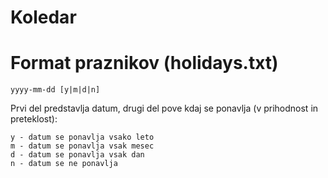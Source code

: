 # Koledar

# Format praznikov (holidays.txt)
```
yyyy-mm-dd [y|m|d|n]
```

Prvi del predstavlja datum, drugi del pove kdaj se ponavlja (v prihodnost in preteklost):

```
y - datum se ponavlja vsako leto
m - datum se ponavlja vsak mesec
d - datum se ponavlja vsak dan
n - datum se ne ponavlja
```
